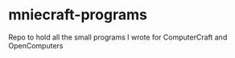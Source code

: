# mniecraft-programs
Repo to hold all the small programs I wrote for ComputerCraft and OpenComputers
